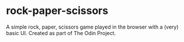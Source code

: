 # rock-paper-scissors

A simple rock, paper, scissors game played in the browser with a (very) basic UI. Created as part of The Odin Project.